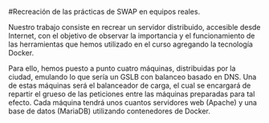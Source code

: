 #Recreación de las prácticas de SWAP en equipos reales.
 
Nuestro trabajo consiste en recrear un servidor distribuido, accesible desde Internet, con el objetivo de observar la importancia y el funcionamiento de las herramientas que hemos utilizado en el curso agregando la tecnología Docker.
 
Para ello, hemos puesto a punto cuatro máquinas, distribuidas por la ciudad, emulando lo que sería un GSLB con balanceo basado en DNS.
Una de estas máquinas será el balanceador de carga, el cual se encargará de repartir el grueso de las peticiones entre las máquinas preparadas para tal efecto. Cada máquina tendrá unos cuantos servidores web (Apache) y una base de datos (MariaDB) utilizando contenedores de Docker.
